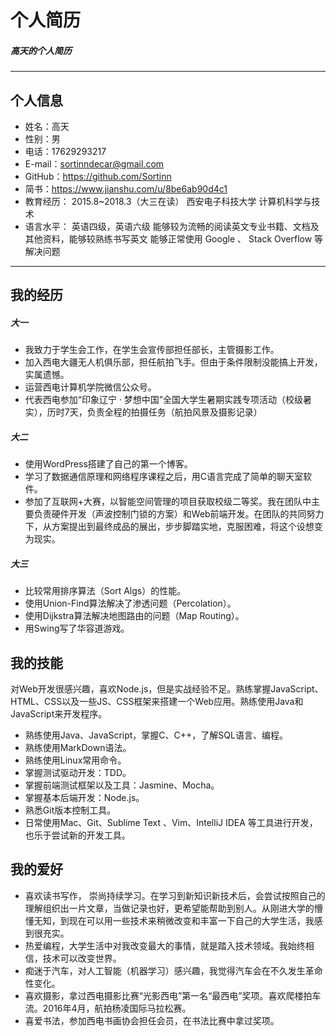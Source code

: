 # 个人简历
##### 高天的个人简历
---
## 个人信息
- 姓名：高天
- 性别：男
- 电话：17629293217
- E-mail：sortinndecar@gmail.com
- GitHub：https://github.com/Sortinn
- 简书：https://www.jianshu.com/u/8be6ab90d4c1
- 教育经历：
2015.8~2018.3（大三在读）
西安电子科技大学 计算机科学与技术
- 语言水平：
英语四级，英语六级
能够较为流畅的阅读英文专业书籍、文档及其他资料，能够较熟练书写英文
能够正常使用 Google 、 Stack Overflow 等解决问题
---
## 我的经历
##### 大一
- 我致力于学生会工作，在学生会宣传部担任部长，主管摄影工作。
- 加入西电大疆无人机俱乐部，担任航拍飞手。但由于条件限制没能搞上开发，实属遗憾。
- 运营西电计算机学院微信公众号。
- 代表西电参加“印象辽宁 · 梦想中国”全国大学生暑期实践专项活动（校级暑实），历时7天，负责全程的拍摄任务（航拍风景及摄影记录）

##### 大二
- 使用WordPress搭建了自己的第一个博客。
- 学习了数据通信原理和网络程序课程之后，用C语言完成了简单的聊天室软件。
- 参加了互联网+大赛，以智能空间管理的项目获取校级二等奖。我在团队中主要负责硬件开发（声波控制门锁的方案）和Web前端开发。在团队的共同努力下，从方案提出到最终成品的展出，步步脚踏实地，克服困难，将这个设想变为现实。

##### 大三
 - 比较常用排序算法（Sort Algs）的性能。
 - 使用Union-Find算法解决了渗透问题（Percolation）。
 - 使用Dijkstra算法解决地图路由的问题（Map Routing）。
 - 用Swing写了华容道游戏。
## 我的技能
对Web开发很感兴趣，喜欢Node.js，但是实战经验不足。熟练掌握JavaScript、HTML、CSS以及一些JS、CSS框架来搭建一个Web应用。熟练使用Java和JavaScript来开发程序。
- 熟练使用Java、JavaScript，掌握C、C++，了解SQL语言、编程。
- 熟练使用MarkDown语法。
- 熟练使用Linux常用命令。
- 掌握测试驱动开发：TDD。
- 掌握前端测试框架以及工具：Jasmine、Mocha。
- 掌握基本后端开发：Node.js。
- 熟悉Git版本控制工具。
- 日常使用Mac、Git、Sublime Text 、Vim、IntelliJ IDEA 等工具进行开发，也乐于尝试新的开发工具。
## 我的爱好
- 喜欢读书写作， 崇尚持续学习。在学习到新知识新技术后，会尝试按照自己的理解组织出一片文章，当做记录也好，更希望能帮助到别人。从刚进大学的懵懂无知，到现在可以用一些技术来稍微改变和丰富一下自己的大学生活，我感到很充实。
- 热爱编程，大学生活中对我改变最大的事情，就是踏入技术领域。我始终相信，技术可以改变世界。
- 痴迷于汽车，对人工智能（机器学习）感兴趣，我觉得汽车会在不久发生革命性变化。
- 喜欢摄影，拿过西电摄影比赛“光影西电”第一名“最西电”奖项。喜欢爬楼拍车流。2016年4月，航拍杨凌国际马拉松赛。
- 喜爱书法，参加西电书画协会担任会员，在书法比赛中拿过奖项。

